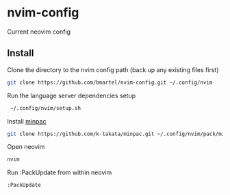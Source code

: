 # nvim-config
Current neovim config

## Install

Clone the directory to the nvim config path (back up any existing files first)
```bash
git clone https://github.com/bmartel/nvim-config.git ~/.config/nvim
```

Run the language server dependencies setup
```bash
 ~/.config/nvim/setup.sh
```

Install [minpac](https://github.com/k-takata/minpac#installation)
```bash
git clone https://github.com/k-takata/minpac.git ~/.config/nvim/pack/minpac/opt/minpac
```

Open neovim
```bash
nvim
```
Run :PackUpdate from within neovim
```bash
:PackUpdate
```
